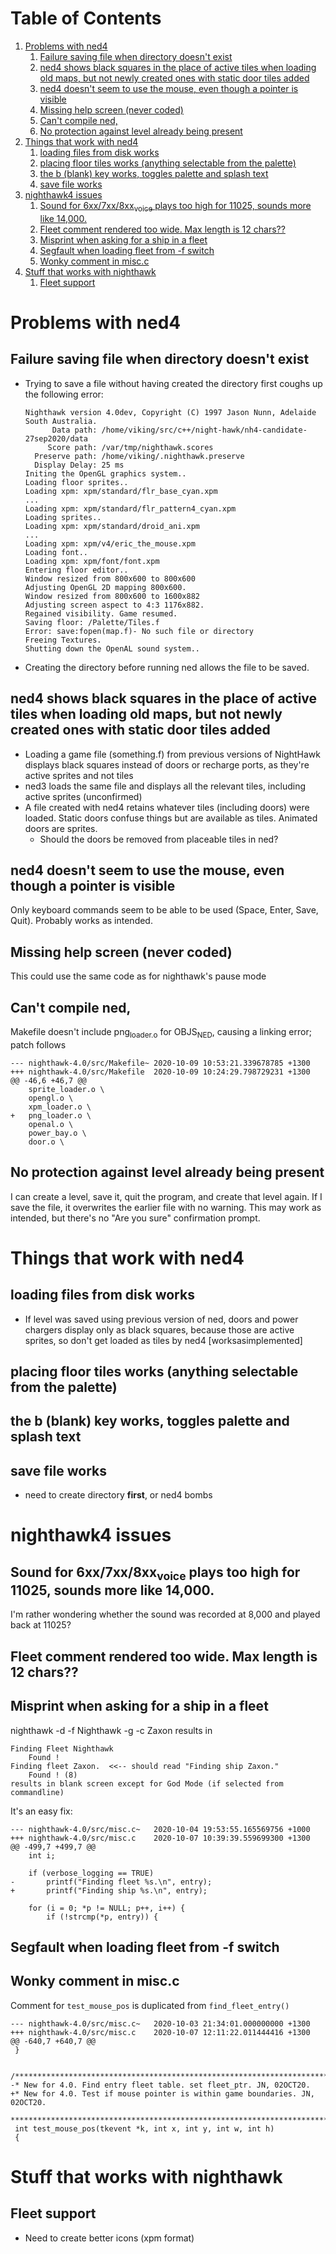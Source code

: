 
# Table of Contents

1.  [Problems with ned4](#org40d8568)
    1.  [Failure saving file when directory doesn't exist](#org9abeb72)
    2.  [ned4 shows black squares in the place of active tiles when loading old maps, but not newly created ones with static door tiles added](#org2713e2b)
    3.  [ned4 doesn't seem to use the mouse, even though a pointer is visible](#orgedeeaf0)
    4.  [Missing help screen (never coded)](#org259736a)
    5.  [Can't compile ned,](#orgd4a1e4b)
    6.  [No protection against level already being present](#org3dc794b)
2.  [Things that work with ned4](#orgd10975d)
    1.  [loading files from disk works](#org82ca6ce)
    2.  [placing floor tiles works (anything selectable from the palette)](#org4354c66)
    3.  [the b (blank) key works, toggles palette and splash text](#org29b10eb)
    4.  [save file works](#org6ba0579)
3.  [nighthawk4 issues](#org581c9a4)
    1.  [Sound for 6xx/7xx/8xx<sub>voice</sub> plays too high for 11025, sounds more like 14,000.](#org437b33d)
    2.  [Fleet comment rendered too wide. Max length is 12 chars??](#orgb411d5f)
    3.  [Misprint when asking for a ship in a fleet](#orge9de0a1)
    4.  [Segfault when loading fleet from -f switch](#org3564b74)
    5.  [Wonky comment in misc.c](#org399fe8e)
4.  [Stuff that works with nighthawk](#orge990f79)
    1.  [Fleet support](#orgf52ec3d)



<a id="org40d8568"></a>

# Problems with ned4


<a id="org9abeb72"></a>

## Failure saving file when directory doesn't exist

-   Trying to save a file without having created the directory first coughs up the following error:
    
        Nighthawk version 4.0dev, Copyright (C) 1997 Jason Nunn, Adelaide South Australia.
              Data path: /home/viking/src/c++/night-hawk/nh4-candidate-27sep2020/data
             Score path: /var/tmp/nighthawk.scores
          Preserve path: /home/viking/.nighthawk.preserve
          Display Delay: 25 ms
        Initing the OpenGL graphics system..
        Loading floor sprites..
        Loading xpm: xpm/standard/flr_base_cyan.xpm
        ...
        Loading xpm: xpm/standard/flr_pattern4_cyan.xpm
        Loading sprites..
        Loading xpm: xpm/standard/droid_ani.xpm
        ...
        Loading xpm: xpm/v4/eric_the_mouse.xpm
        Loading font..
        Loading xpm: xpm/font/font.xpm
        Entering floor editor..
        Window resized from 800x600 to 800x600
        Adjusting OpenGL 2D mapping 800x600.
        Window resized from 800x600 to 1600x882
        Adjusting screen aspect to 4:3 1176x882.
        Regained visibility. Game resumed.
        Saving floor: /Palette/Tiles.f
        Error: save:fopen(map.f)- No such file or directory
        Freeing Textures.
        Shutting down the OpenAL sound system..
-   Creating the directory before running ned allows the file to be saved.


<a id="org2713e2b"></a>

## ned4 shows black squares in the place of active tiles when loading old maps, but not newly created ones with static door tiles added

-   Loading a game file (something.f) from previous versions of NightHawk displays black squares instead of doors or recharge ports, as they're active sprites and not tiles
-   ned3 loads the same file and displays all the relevant tiles, including active sprites (unconfirmed)
-   A file created with ned4 retains whatever tiles (including doors) were loaded. Static doors confuse things but are available as tiles. Animated doors are sprites.
    -   Should the doors be removed from placeable tiles in ned?


<a id="orgedeeaf0"></a>

## ned4 doesn't seem to use the mouse, even though a pointer is visible

Only keyboard commands seem to be able to be used (Space, Enter, Save, Quit). Probably works as intended.


<a id="org259736a"></a>

## Missing help screen (never coded)

This could use the same code as for nighthawk's pause mode


<a id="orgd4a1e4b"></a>

## Can't compile ned,

Makefile doesn't include png<sub>loader.o</sub> for OBJS<sub>NED</sub>, causing a linking error; patch follows

    --- nighthawk-4.0/src/Makefile~	2020-10-09 10:53:21.339678785 +1300
    +++ nighthawk-4.0/src/Makefile	2020-10-09 10:24:29.798729231 +1300
    @@ -46,6 +46,7 @@
    	sprite_loader.o \
    	opengl.o \
    	xpm_loader.o \
    +	png_loader.o \
    	openal.o \
    	power_bay.o \
    	door.o \


<a id="org3dc794b"></a>

## No protection against level already being present

I can create a level, save it, quit the program, and create that level again. If I save the file, it overwrites the earlier file with no warning.
This may work as intended, but there's no "Are you sure" confirmation prompt.


<a id="orgd10975d"></a>

# Things that work with ned4


<a id="org82ca6ce"></a>

## loading files from disk works

-   If level was saved using previous version of ned, doors and power chargers display only as black squares, because those are active sprites, so don't get loaded as tiles by ned4 [worksasimplemented]


<a id="org4354c66"></a>

## placing floor tiles works (anything selectable from the palette)


<a id="org29b10eb"></a>

## the b (blank) key works, toggles palette and splash text


<a id="org6ba0579"></a>

## save file works

-   need to create directory **first**, or ned4 bombs


<a id="org581c9a4"></a>

# nighthawk4 issues


<a id="org437b33d"></a>

## Sound for 6xx/7xx/8xx<sub>voice</sub> plays too high for 11025, sounds more like 14,000.

I'm rather wondering whether the sound was recorded at 8,000 and played back at 11025?


<a id="orgb411d5f"></a>

## Fleet comment rendered too wide. Max length is 12 chars??


<a id="orge9de0a1"></a>

## Misprint when asking for a ship in a fleet

nighthawk -d <datadir> -f Nighthawk -g -c Zaxon results in

    Finding Fleet Nighthawk
        Found !
    Finding fleet Zaxon.  <<-- should read "Finding ship Zaxon."
        Found ! (8)
    results in blank screen except for God Mode (if selected from commandline)

It's an easy fix:

    --- nighthawk-4.0/src/misc.c~	2020-10-04 19:53:55.165569756 +1000
    +++ nighthawk-4.0/src/misc.c	2020-10-07 10:39:39.559699300 +1300
    @@ -499,7 +499,7 @@
    	int i;
    
    	if (verbose_logging == TRUE)
    -		printf("Finding fleet %s.\n", entry);
    +		printf("Finding ship %s.\n", entry);
    
    	for (i = 0; *p != NULL; p++, i++) {
    		if (!strcmp(*p, entry)) {


<a id="org3564b74"></a>

## Segfault when loading fleet from -f switch


<a id="org399fe8e"></a>

## Wonky comment in misc.c

Comment for `test_mouse_pos` is duplicated from `find_fleet_entry()`

    --- nighthawk-4.0/src/misc.c~	2020-10-03 21:34:01.000000000 +1300
    +++ nighthawk-4.0/src/misc.c	2020-10-07 12:11:22.011444416 +1300
    @@ -640,7 +640,7 @@
     }
    
     /***************************************************************************
    -* New for 4.0. Find entry fleet table. set fleet_ptr. JN, 02OCT20.
    +* New for 4.0. Test if mouse pointer is within game boundaries. JN, 02OCT20.
     ***************************************************************************/
     int test_mouse_pos(tkevent *k, int x, int y, int w, int h)
     {


<a id="orge990f79"></a>

# Stuff that works with nighthawk


<a id="orgf52ec3d"></a>

## Fleet support

-   Need to create better icons (xpm format)

